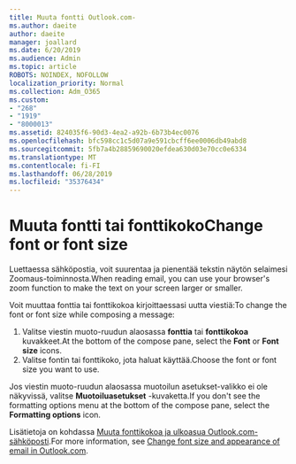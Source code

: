 ```yaml
---
title: Muuta fontti Outlook.com-
ms.author: daeite
author: daeite
manager: joallard
ms.date: 6/20/2019
ms.audience: Admin
ms.topic: article
ROBOTS: NOINDEX, NOFOLLOW
localization_priority: Normal
ms.collection: Adm_O365
ms.custom:
- "268"
- "1919"
- "8000013"
ms.assetid: 824035f6-90d3-4ea2-a92b-6b73b4ec0076
ms.openlocfilehash: bfc598cc1c5d07a9e591cbcff6ee0006db49abd8
ms.sourcegitcommit: 5fb7a4b28859690020efdea630d03e70cc0e6334
ms.translationtype: MT
ms.contentlocale: fi-FI
ms.lasthandoff: 06/28/2019
ms.locfileid: "35376434"
---
```

# <a name="change-font-or-font-size"></a><span data-ttu-id="5a261-102">Muuta fontti tai fonttikoko</span><span class="sxs-lookup"><span data-stu-id="5a261-102">Change font or font size</span></span>

<span data-ttu-id="5a261-103">Luettaessa sähköpostia, voit suurentaa ja pienentää tekstin näytön selaimesi Zoomaus-toiminnosta.</span><span class="sxs-lookup"><span data-stu-id="5a261-103">When reading email, you can use your browser's zoom function to make the text on your screen larger or smaller.</span></span>
  
<span data-ttu-id="5a261-104">Voit muuttaa fonttia tai fonttikokoa kirjoittaessasi uutta viestiä:</span><span class="sxs-lookup"><span data-stu-id="5a261-104">To change the font or font size while composing a message:</span></span>
  
1. <span data-ttu-id="5a261-105">Valitse viestin muoto-ruudun alaosassa **fonttia** tai **fonttikokoa** kuvakkeet.</span><span class="sxs-lookup"><span data-stu-id="5a261-105">At the bottom of the compose pane, select the **Font** or **Font size** icons.</span></span>
2. <span data-ttu-id="5a261-106">Valitse fontin tai fonttikoko, jota haluat käyttää.</span><span class="sxs-lookup"><span data-stu-id="5a261-106">Choose the font or font size you want to use.</span></span>

<span data-ttu-id="5a261-107">Jos viestin muoto-ruudun alaosassa muotoilun asetukset-valikko ei ole näkyvissä, valitse **Muotoiluasetukset** -kuvaketta.</span><span class="sxs-lookup"><span data-stu-id="5a261-107">If you don't see the formatting options menu at the bottom of the compose pane, select the **Formatting options** icon.</span></span>
  
<span data-ttu-id="5a261-108">Lisätietoja on kohdassa [Muuta fonttikokoa ja ulkoasua Outlook.com-sähköposti](https://support.office.com/article/0b4eb323-23fc-4d5d-adbf-cae14c9c0386?wt.mc_id=Office_Outlook_com_Alchemy).</span><span class="sxs-lookup"><span data-stu-id="5a261-108">For more information, see [Change font size and appearance of email in Outlook.com](https://support.office.com/article/0b4eb323-23fc-4d5d-adbf-cae14c9c0386?wt.mc_id=Office_Outlook_com_Alchemy).</span></span>